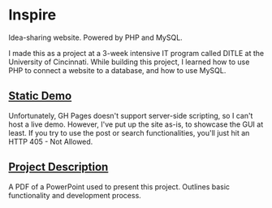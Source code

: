 # Inspire
Idea-sharing website. Powered by PHP and MySQL.

I made this as a project at a 3-week intensive IT program called DITLE at the University of Cincinnati. While building this project, I learned how to use PHP to connect a website to a database, and how to use MySQL.


## [Static Demo](https://vasilescur.github.io/Inspire/)
Unfortunately, GH Pages doesn't support server-side scripting, so I can't host a live demo. However, I've put up the site as-is, to showcase the GUI at least. If you try to use the post or search functionalities, you'll just hit an HTTP 405 - Not Allowed.

## [Project Description](https://vasilescur.github.io/Inspire/Inspire.pdf)
A PDF of a PowerPoint used to present this project. Outlines basic functionality and development process.
